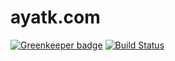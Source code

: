 # ayatk.com

[![Greenkeeper badge](https://badges.greenkeeper.io/ayatk/ayatk.com.svg)](https://greenkeeper.io/)
[![Build Status](https://img.shields.io/travis/ayatk/ayatk.com/master.svg?style=for-the-badge&logo=travis)](https://travis-ci.org/ayatk/ayatk.com)
